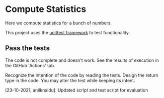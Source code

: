 # Compute Statistics

Here we compute statistics for a bunch of numbers.

This project uses the
[unittest framework](https://docs.python.org/3/library/unittest.html)
to test functionality.

## Pass the tests

The code is not complete and doesn't work.
See the results of execution in the GitHub 'Actions' tab.

Recognize the intention of the code by reading the tests.
Design the return type in the code.
You may alter the test while keeping its intent.



[23-10-2021, anilknaidu]:
Updated script and test script for evaluation
